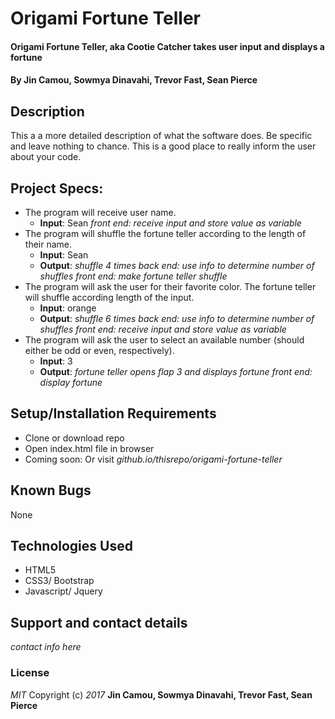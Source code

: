 # Origami Fortune Teller
#### Origami Fortune Teller, aka Cootie Catcher takes user input and displays a fortune
#### By Jin Camou, Sowmya Dinavahi, Trevor Fast, Sean Pierce
## Description
This a a more detailed description of what the software does. Be specific and leave nothing to chance. This is a good place to really inform the user about your code.
## Project Specs:
* The program will receive user name.
  * **Input**: Sean
  _front end: receive input and store value as variable_
* The program will shuffle the fortune teller according to the length of their name.
  * **Input**: Sean
  * **Output**: _shuffle 4 times_
  _back end: use info to determine number of shuffles_
  _front end: make fortune teller shuffle_
* The program will ask the user for their favorite color. The fortune teller will shuffle according length of the input.
  * **Input**: orange
  * **Output**: _shuffle 6 times_
  _back end: use info to determine number of shuffles_
  _front end: receive input and store value as variable_
* The program will ask the user to select an available number (should either be odd or even, respectively).
  * **Input**: 3
  * **Output**: _fortune teller opens flap 3 and displays fortune_
  _front end: display fortune_
## Setup/Installation Requirements
* Clone or download repo
* Open index.html file in browser
* Coming soon: Or visit _github.io/thisrepo/origami-fortune-teller_
## Known Bugs
None
## Technologies Used
* HTML5
* CSS3/ Bootstrap
* Javascript/ Jquery
## Support and contact details
_contact info here_
### License
_MIT_
Copyright (c) _2017_ **Jin Camou, Sowmya Dinavahi, Trevor Fast, Sean Pierce**
